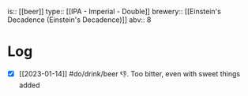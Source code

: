 is:: [[beer]]
type:: [[IPA - Imperial - Double]]
brewery:: [[Einstein's Decadence (Einstein's Decadence)]]
abv:: 8

# Log
- [x] [[2023-01-14]] #do/drink/beer 👎. Too bitter, even with sweet things added
